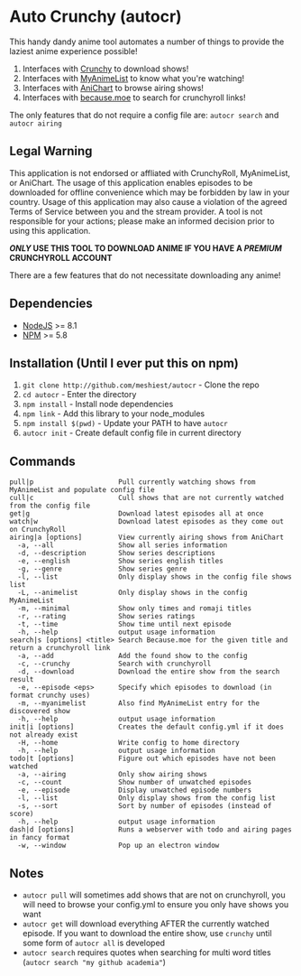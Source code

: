 # Auto Crunchy (autocr)

This handy dandy anime tool automates a number of things to provide the laziest anime experience possible!

1. Interfaces with [Crunchy](https://github.com/Godzil/Crunchy) to download shows!
2. Interfaces with [MyAnimeList](https://myanimelist.net/) to know what you're watching!
3. Interfaces with [AniChart](http://anichart.net/) to browse airing shows!
4. Interfaces with [because.moe](https://because.moe/) to search for crunchyroll links!

The only features that do not require a config file are: `autocr search` and `autocr airing`

## Legal Warning

This application is not endorsed or affliated with CrunchyRoll, MyAnimeList, or AniChart. The usage of this application enables episodes to be downloaded for offline convenience which may be forbidden by law in your country. Usage of this application may also cause a violation of the agreed Terms of Service between you and the stream provider. A tool is not responsible for your actions; please make an informed decision prior to using this application.

***ONLY* USE THIS TOOL TO DOWNLOAD ANIME IF YOU HAVE A *PREMIUM* CRUNCHYROLL ACCOUNT**

There are a few features that do not necessitate downloading any anime!

## Dependencies

* [NodeJS](https://nodejs.org/) >= 8.1
* [NPM](https://www.npmjs.org/) >= 5.8

## Installation (Until I ever put this on npm)

1. `git clone http://github.com/meshiest/autocr` - Clone the repo
2. `cd autocr` - Enter the directory
3. `npm install` - Install node dependencies
4. `npm link` - Add this library to your node_modules
5. `npm install $(pwd)` - Update your PATH to have `autocr`
6. `autocr init` - Create default config file in current directory

## Commands

    pull|p                     Pull currently watching shows from MyAnimeList and populate config file
    cull|c                     Cull shows that are not currently watched from the config file
    get|g                      Download latest episodes all at once
    watch|w                    Download latest episodes as they come out on CrunchyRoll
    airing|a [options]         View currently airing shows from AniChart
      -a, --all                Show all series information
      -d, --description        Show series descriptions
      -e, --english            Show series english titles
      -g, --genre              Show series genre
      -l, --list               Only display shows in the config file shows list
      -L, --animelist          Only display shows in the config MyAnimeList
      -m, --minimal            Show only times and romaji titles
      -r, --rating             Show series ratings
      -t, --time               Show time until next episode
      -h, --help               output usage information
    search|s [options] <title> Search Because.moe for the given title and return a crunchyroll link
      -a, --add                Add the found show to the config
      -c, --crunchy            Search with crunchyroll
      -d, --download           Download the entire show from the search result
      -e, --episode <eps>      Specify which episodes to download (in format crunchy uses)
      -m, --myanimelist        Also find MyAnimeList entry for the discovered show
      -h, --help               output usage information
    init|i [options]           Creates the default config.yml if it does not already exist
      -H, --home               Write config to home directory
      -h, --help               output usage information
    todo|t [options]           Figure out which episodes have not been watched
      -a, --airing             Only show airing shows
      -c, --count              Show number of unwatched episodes
      -e, --episode            Display unwatched episode numbers
      -l, --list               Only display shows from the config list
      -s, --sort               Sort by number of episodes (instead of score)
      -h, --help               output usage information
    dash|d [options]           Runs a webserver with todo and airing pages in fancy format
      -w, --window             Pop up an electron window



## Notes

* `autocr pull` will sometimes add shows that are not on crunchyroll, you will need to browse your config.yml to ensure you only have shows you want
* `autocr get` will download everything AFTER the currently watched episode. If you want to download the entire show, use `crunchy` until some form of `autocr all` is developed
* `autocr search` requires quotes when searching for multi word titles (`autocr search "my github academia"`)